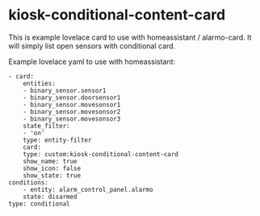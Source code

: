 # kiosk-conditional-content-card

This is example lovelace card to use with homeassistant / alarmo-card. It will simply list open sensors with conditional card.

Example lovelace yaml to use with homeassistant:

    - card:
        entities:
        - binary_sensor.sensor1
        - binary_sensor.doorsensor1
        - binary_sensor.movesonsor1
        - binary_sensor.movesonsor2
        - binary_sensor.movesonsor3
        state_filter:
        - 'on'
        type: entity-filter
        card:
        type: custom:kiosk-conditional-content-card
        show_name: true
        show_icon: false
        show_state: true
    conditions:
        - entity: alarm_control_panel.alarmo
        state: disarmed
    type: conditional
